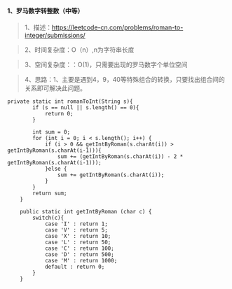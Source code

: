 #### 1、罗马数字转整数（中等）
> 1、描述：https://leetcode-cn.com/problems/roman-to-integer/submissions/

> 2、时间复杂度：O（n）,n为字符串长度

> 3、空间复杂度：：O(1)，只需要出现的罗马数字个单位空间

> 4、思路：1、主要是遇到4，9，40等特殊组合的转换，只要找出组合间的关系即可解决此问题。

```
private static int romanToInt(String s){
        if (s == null || s.length() == 0){
            return 0;
        }

        int sum = 0;
        for (int i = 0; i < s.length(); i++) {
            if (i > 0 && getIntByRoman(s.charAt(i)) > getIntByRoman(s.charAt(i-1))){
                sum += (getIntByRoman(s.charAt(i)) - 2 * getIntByRoman(s.charAt(i-1)));
            }else {
                sum += getIntByRoman(s.charAt(i));
            }
        }
        return sum;
    }

    public static int getIntByRoman (char c) {
        switch(c){
            case 'I' : return 1;
            case 'V' : return 5;
            case 'X' : return 10;
            case 'L' : return 50;
            case 'C' : return 100;
            case 'D' : return 500;
            case 'M' : return 1000;
            default : return 0;
        }
    }
```

